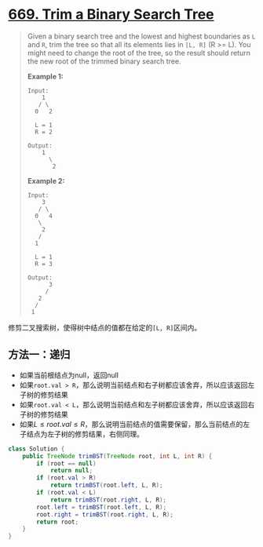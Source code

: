 # [669. Trim a Binary Search Tree][1]

> Given a binary search tree and the lowest and highest boundaries as `L` and `R`, trim the tree so that all its elements lies in `[L, R]` (R >= L). You might need to change the root of the tree, so the result should return the new root of the trimmed binary search tree.
>
> **Example 1:**
>
> ```
> Input: 
>     1
>    / \
>   0   2
> 
>   L = 1
>   R = 2
> 
> Output: 
>     1
>       \
>        2
> ```
>
>
>
> **Example 2:**
>
> ```
> Input: 
>     3
>    / \
>   0   4
>    \
>     2
>    /
>   1
> 
>   L = 1
>   R = 3
> 
> Output: 
>       3
>      / 
>    2   
>   /
>  1
> ```



修剪二叉搜索树，使得树中结点的值都在给定的`[L, R]`区间内。



## 方法一：递归

* 如果当前根结点为null，返回null
* 如果`root.val > R`，那么说明当前结点和右子树都应该舍弃，所以应该返回左子树的修剪结果
* 如果`root.val < L`，那么说明当前结点和左子树都应该舍弃，所以应该返回右子树的修剪结果
* 如果$L \le root.val \le R$，那么说明当前结点的值需要保留，那么当前结点的左子结点为左子树的修剪结果，右侧同理。

```java
class Solution {
    public TreeNode trimBST(TreeNode root, int L, int R) {
        if (root == null)
            return null;
        if (root.val > R)
            return trimBST(root.left, L, R);
        if (root.val < L)
            return trimBST(root.right, L, R);
        root.left = trimBST(root.left, L, R);
        root.right = trimBST(root.right, L, R);
        return root;
    }
}
```



















[1]: https://leetcode.com/problems/trim-a-binary-search-tree/